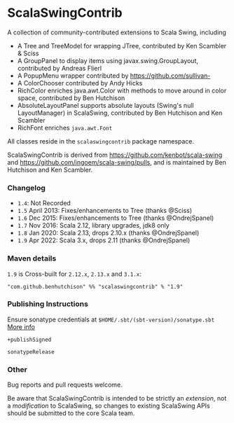 ScalaSwingContrib
=================

A collection of community-contributed extensions to Scala Swing, including

* A Tree and TreeModel for wrapping JTree, contributed by Ken Scambler & Sciss
* A GroupPanel to display items using javax.swing.GroupLayout, contributed by Andreas Flierl
* A PopupMenu wrapper contributed by <https://github.com/sullivan->
* A ColorChooser contributed by Andy Hicks
* RichColor enriches java.awt.Color with methods to move around in color space, contributed by Ben Hutchison
* AbsoluteLayoutPanel supports absolute layouts (Swing's null LayoutManager) in ScalaSwing, contributed by Ben Hutchison and Ken Scambler
* RichFont enriches `java.awt.Font`

All classes reside in the `scalaswingcontrib` package namespace.

ScalaSwingContrib is derived from <https://github.com/kenbot/scala-swing> and <https://github.com/ingoem/scala-swing/pulls>, 
and is maintained by Ben Hutchison and Ken Scambler.

### Changelog

- `1.4`: Not Recorded
- `1.5` April 2013: Fixes/enhancements to Tree (thanks @Sciss) 
- `1.6` Dec 2015: Fixes/enhancements to Tree (thanks @OndrejSpanel)   
- `1.7` Nov 2016: Scala 2.12, library upgrades, jdk8 only 
- `1.8` Jan 2020: Scala 2.13, drops 2.10.x (thanks @OndrejSpanel)   
- `1.9` Apr 2022: Scala 3.x, drops 2.11 (thanks @OndrejSpanel)   

### Maven details

`1.9` is Cross-built for `2.12.x`, `2.13.x` and `3.1.x`:

    "com.github.benhutchison" %% "scalaswingcontrib" % "1.9"

### Publishing Instructions

Ensure sonatype credentials at `$HOME/.sbt/(sbt-version)/sonatype.sbt` 
[More info](https://github.com/xerial/sbt-sonatype#homesbtsbt-versionsonatypesbt)

`+publishSigned`

`sonatypeRelease`

### Other

Bug reports and pull requests welcome. 

Be aware that ScalaSwingContrib is intended to be strictly an _extension_, not a _modification_ to ScalaSwing, so changes to existing ScalaSwing APIs should be submitted to the core Scala team.
